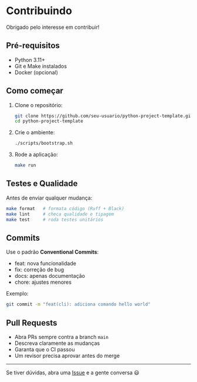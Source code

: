 # Contribuindo

Obrigado pelo interesse em contribuir!

## Pré-requisitos
- Python 3.11+
- Git e Make instalados
- Docker (opcional)

## Como começar
1. Clone o repositório:
   ```bash
   git clone https://github.com/seu-usuario/python-project-template.git
   cd python-project-template
   ```
2. Crie o ambiente:
   ```bash
   ./scripts/bootstrap.sh
   ```
3. Rode a aplicação:
   ```bash
   make run
   ```

## Testes e Qualidade
Antes de enviar qualquer mudança:
```bash
make format   # formata código (Ruff + Black)
make lint     # checa qualidade e tipagem
make test     # roda testes unitários
```

## Commits
Use o padrão **Conventional Commits**:
- feat: nova funcionalidade
- fix: correção de bug
- docs: apenas documentação
- chore: ajustes menores

Exemplo:
```bash
git commit -m "feat(cli): adiciona comando hello world"
```

## Pull Requests
- Abra PRs sempre contra a branch `main`
- Descreva claramente as mudanças
- Garanta que o CI passou
- Um revisor precisa aprovar antes do merge

---

Se tiver dúvidas, abra uma [Issue](../../issues) e a gente conversa 😃